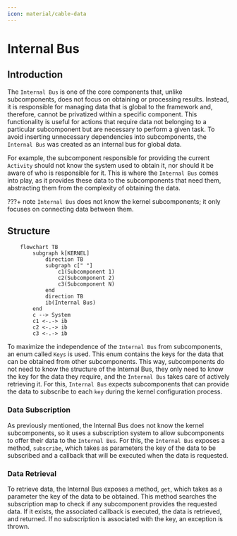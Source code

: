 ```yaml
---
icon: material/cable-data
---
```


# Internal Bus

## Introduction

The `Internal Bus` is one of the core components that, unlike subcomponents, does not focus on obtaining or processing
results. Instead, it is responsible for managing data that is global to the framework and, therefore, cannot be
privatized within a specific component. This functionality is useful for actions that require data not belonging to a
particular subcomponent but are necessary to perform a given task. To avoid inserting unnecessary dependencies into
subcomponents, the `Internal Bus` was created as an internal bus for global data.

For example, the subcomponent responsible for providing the current `Activity` should not know the system used to obtain
it, nor should it be aware of who is responsible for it. This is where the `Internal Bus` comes into
play, as it provides these data to the subcomponents that need them, abstracting them from the complexity of obtaining
the data.

???+ note
    `Internal Bus` does not know the kernel subcomponents; it only focuses on connecting data between them.

## Structure

```mermaid
    flowchart TB
        subgraph k[KERNEL]
            direction TB
            subgraph c[" "]
                c1(Subcomponent 1)
                c2(Subcomponent 2)
                c3(Subcomponent N)
            end
            direction TB
            ib(Internal Bus)
        end
        c --> System
        c1 <-.-> ib
        c2 <-.-> ib
        c3 <-.-> ib

```

To maximize the independence of the `Internal Bus` from subcomponents, an enum called `Keys` is used. This enum contains
the keys for the data that can be obtained from other subcomponents. This way, subcomponents do not need to know the
structure of the Internal Bus, they only need to know the key for the data they require, and the `Internal Bus` takes
care of actively retrieving it. For this, `Internal Bus` expects subcomponents that can provide the data to subscribe to
each `key` during the kernel configuration process.

### Data Subscription

As previously mentioned, the Internal Bus does not know the kernel subcomponents, so it uses a subscription system to
allow subcomponents to offer their data to the `Internal Bus`. For this, the `Internal Bus` exposes a method, `subscribe`,
which takes as parameters the key of the data to be subscribed and a callback that will be executed when the data is
requested.

### Data Retrieval

To retrieve data, the Internal Bus exposes a method, `get`, which takes as a parameter the key of the data to be
obtained. This method searches the subscription map to check if any subcomponent provides the requested data. If it
exists, the associated callback is executed, the data is retrieved, and returned. If no subscription is associated with
the key, an exception is thrown.
